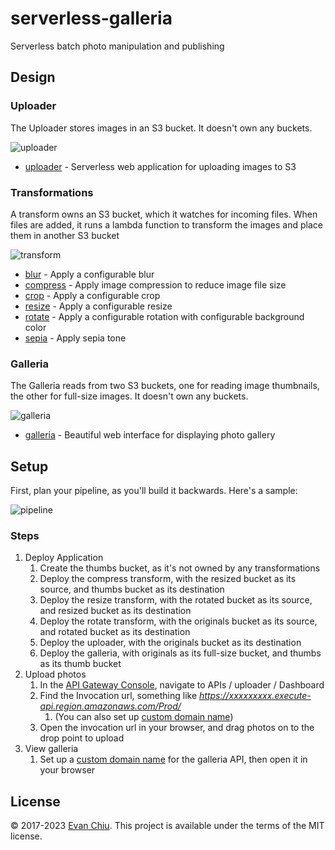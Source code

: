 # serverless-galleria

Serverless batch photo manipulation and publishing

## Design
### Uploader
The Uploader stores images in an S3 bucket.  It doesn't own any buckets.

![uploader](diagrams/uploader.png)

* [uploader](uploader) - Serverless web application for uploading images to S3

### Transformations
A transform owns an S3 bucket, which it watches for incoming files.  When files are added, it runs a lambda function to transform the images and place them in another S3 bucket

![transform](diagrams/transform.png)

* [blur](blur) - Apply a configurable blur
* [compress](compress) - Apply image compression to reduce image file size
* [crop](crop) - Apply a configurable crop
* [resize](resize) - Apply a configurable resize
* [rotate](rotate) - Apply a configurable rotation with configurable background color
* [sepia](sepia) - Apply sepia tone

### Galleria
The Galleria reads from two S3 buckets, one for reading image thumbnails, the other for full-size images.  It doesn't own any buckets.

![galleria](diagrams/galleria.png)

* [galleria](galleria) - Beautiful web interface for displaying photo gallery

## Setup
First, plan your pipeline, as you'll build it backwards.  Here's a sample:

![pipeline](diagrams/pipeline.png)

### Steps
1. Deploy Application
    1. Create the thumbs bucket, as it's not owned by any transformations
    1. Deploy the compress transform, with the resized bucket as its source, and thumbs bucket as its destination
    1. Deploy the resize transform, with the rotated bucket as its source, and resized bucket as its destination
    1. Deploy the rotate transform, with the originals bucket as its source, and rotated bucket as its destination
    1. Deploy the uploader, with the originals bucket as its destination
    1. Deploy the galleria, with originals as its full-size bucket, and thumbs as its thumb bucket
1. Upload photos
    1. In the [API Gateway Console](https://console.aws.amazon.com/apigateway), navigate to APIs / uploader / Dashboard
    1. Find the Invocation url, something like *https://xxxxxxxxx.execute-api.region.amazonaws.com/Prod/*
        1. (You can also set up [custom domain name](http://docs.aws.amazon.com/apigateway/latest/developerguide/how-to-custom-domains.html))
    1. Open the invocation url in your browser, and drag photos on to the drop point to upload
1. View galleria
    1. Set up a [custom domain name](http://docs.aws.amazon.com/apigateway/latest/developerguide/how-to-custom-domains.html) for the galleria API, then open it in your browser

## License
&copy; 2017-2023 [Evan Chiu](https://evanchiu.com). This project is available under the terms of the MIT license.
